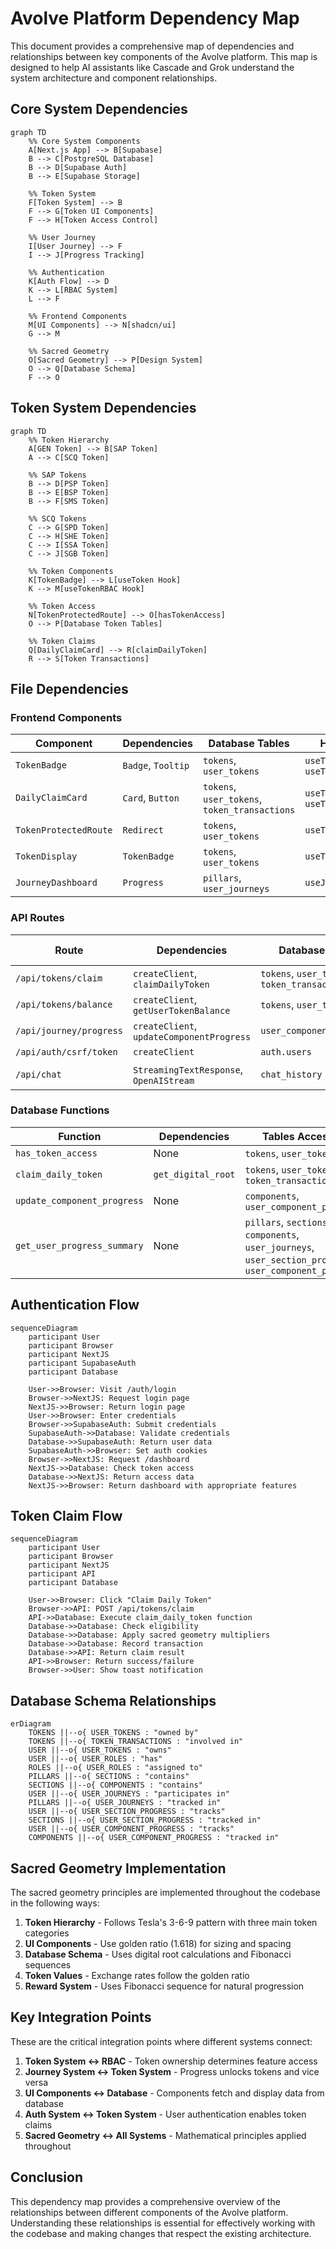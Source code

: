 # Avolve Platform Dependency Map

This document provides a comprehensive map of dependencies and relationships between key components of the Avolve platform. This map is designed to help AI assistants like Cascade and Grok understand the system architecture and component relationships.

## Core System Dependencies

```mermaid
graph TD
    %% Core System Components
    A[Next.js App] --> B[Supabase]
    B --> C[PostgreSQL Database]
    B --> D[Supabase Auth]
    B --> E[Supabase Storage]
    
    %% Token System
    F[Token System] --> B
    F --> G[Token UI Components]
    F --> H[Token Access Control]
    
    %% User Journey
    I[User Journey] --> F
    I --> J[Progress Tracking]
    
    %% Authentication
    K[Auth Flow] --> D
    K --> L[RBAC System]
    L --> F
    
    %% Frontend Components
    M[UI Components] --> N[shadcn/ui]
    G --> M
    
    %% Sacred Geometry
    O[Sacred Geometry] --> P[Design System]
    O --> Q[Database Schema]
    F --> O
```

## Token System Dependencies

```mermaid
graph TD
    %% Token Hierarchy
    A[GEN Token] --> B[SAP Token]
    A --> C[SCQ Token]
    
    %% SAP Tokens
    B --> D[PSP Token]
    B --> E[BSP Token]
    B --> F[SMS Token]
    
    %% SCQ Tokens
    C --> G[SPD Token]
    C --> H[SHE Token]
    C --> I[SSA Token]
    C --> J[SGB Token]
    
    %% Token Components
    K[TokenBadge] --> L[useToken Hook]
    K --> M[useTokenRBAC Hook]
    
    %% Token Access
    N[TokenProtectedRoute] --> O[hasTokenAccess]
    O --> P[Database Token Tables]
    
    %% Token Claims
    Q[DailyClaimCard] --> R[claimDailyToken]
    R --> S[Token Transactions]
```

## File Dependencies

### Frontend Components

| Component | Dependencies | Database Tables | Hooks |
|-----------|--------------|----------------|-------|
| `TokenBadge` | `Badge`, `Tooltip` | `tokens`, `user_tokens` | `useToken`, `useTokenRBAC` |
| `DailyClaimCard` | `Card`, `Button` | `tokens`, `user_tokens`, `token_transactions` | `useToken`, `useToast` |
| `TokenProtectedRoute` | `Redirect` | `tokens`, `user_tokens` | `useTokenRBAC` |
| `TokenDisplay` | `TokenBadge` | `tokens`, `user_tokens` | `useToken` |
| `JourneyDashboard` | `Progress` | `pillars`, `user_journeys` | `useJourney` |

### API Routes

| Route | Dependencies | Database Tables | External APIs |
|-------|--------------|----------------|--------------|
| `/api/tokens/claim` | `createClient`, `claimDailyToken` | `tokens`, `user_tokens`, `token_transactions` | None |
| `/api/tokens/balance` | `createClient`, `getUserTokenBalance` | `tokens`, `user_tokens` | None |
| `/api/journey/progress` | `createClient`, `updateComponentProgress` | `user_component_progress` | None |
| `/api/auth/csrf/token` | `createClient` | `auth.users` | None |
| `/api/chat` | `StreamingTextResponse`, `OpenAIStream` | `chat_history` | OpenAI API |

### Database Functions

| Function | Dependencies | Tables Accessed | Called By |
|----------|--------------|----------------|-----------|
| `has_token_access` | None | `tokens`, `user_tokens` | `hasTokenAccess` utility |
| `claim_daily_token` | `get_digital_root` | `tokens`, `user_tokens`, `token_transactions` | `/api/tokens/claim` |
| `update_component_progress` | None | `components`, `user_component_progress` | `/api/journey/progress` |
| `get_user_progress_summary` | None | `pillars`, `sections`, `components`, `user_journeys`, `user_section_progress`, `user_component_progress` | `/api/journey/summary` |

## Authentication Flow

```mermaid
sequenceDiagram
    participant User
    participant Browser
    participant NextJS
    participant SupabaseAuth
    participant Database
    
    User->>Browser: Visit /auth/login
    Browser->>NextJS: Request login page
    NextJS->>Browser: Return login page
    User->>Browser: Enter credentials
    Browser->>SupabaseAuth: Submit credentials
    SupabaseAuth->>Database: Validate credentials
    Database->>SupabaseAuth: Return user data
    SupabaseAuth->>Browser: Set auth cookies
    Browser->>NextJS: Request /dashboard
    NextJS->>Database: Check token access
    Database->>NextJS: Return access data
    NextJS->>Browser: Return dashboard with appropriate features
```

## Token Claim Flow

```mermaid
sequenceDiagram
    participant User
    participant Browser
    participant NextJS
    participant API
    participant Database
    
    User->>Browser: Click "Claim Daily Token"
    Browser->>API: POST /api/tokens/claim
    API->>Database: Execute claim_daily_token function
    Database->>Database: Check eligibility
    Database->>Database: Apply sacred geometry multipliers
    Database->>Database: Record transaction
    Database->>API: Return claim result
    API->>Browser: Return success/failure
    Browser->>User: Show toast notification
```

## Database Schema Relationships

```mermaid
erDiagram
    TOKENS ||--o{ USER_TOKENS : "owned by"
    TOKENS ||--o{ TOKEN_TRANSACTIONS : "involved in"
    USER ||--o{ USER_TOKENS : "owns"
    USER ||--o{ USER_ROLES : "has"
    ROLES ||--o{ USER_ROLES : "assigned to"
    PILLARS ||--o{ SECTIONS : "contains"
    SECTIONS ||--o{ COMPONENTS : "contains"
    USER ||--o{ USER_JOURNEYS : "participates in"
    PILLARS ||--o{ USER_JOURNEYS : "tracked in"
    USER ||--o{ USER_SECTION_PROGRESS : "tracks"
    SECTIONS ||--o{ USER_SECTION_PROGRESS : "tracked in"
    USER ||--o{ USER_COMPONENT_PROGRESS : "tracks"
    COMPONENTS ||--o{ USER_COMPONENT_PROGRESS : "tracked in"
```

## Sacred Geometry Implementation

The sacred geometry principles are implemented throughout the codebase in the following ways:

1. **Token Hierarchy** - Follows Tesla's 3-6-9 pattern with three main token categories
2. **UI Components** - Use golden ratio (1.618) for sizing and spacing
3. **Database Schema** - Uses digital root calculations and Fibonacci sequences
4. **Token Values** - Exchange rates follow the golden ratio
5. **Reward System** - Uses Fibonacci sequence for natural progression

## Key Integration Points

These are the critical integration points where different systems connect:

1. **Token System ↔ RBAC** - Token ownership determines feature access
2. **Journey System ↔ Token System** - Progress unlocks tokens and vice versa
3. **UI Components ↔ Database** - Components fetch and display data from database
4. **Auth System ↔ Token System** - User authentication enables token claims
5. **Sacred Geometry ↔ All Systems** - Mathematical principles applied throughout

## Conclusion

This dependency map provides a comprehensive overview of the relationships between different components of the Avolve platform. Understanding these relationships is essential for effectively working with the codebase and making changes that respect the existing architecture.

